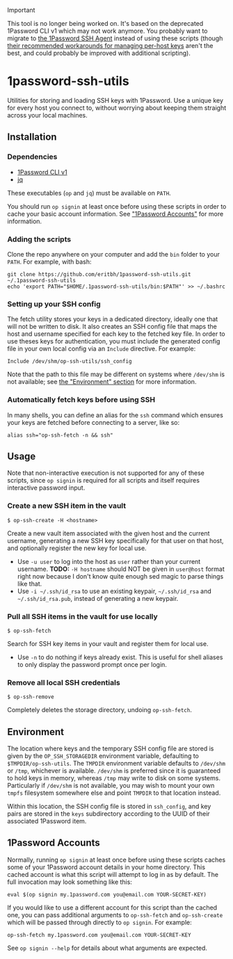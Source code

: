 > [!important]
> This tool is no longer being worked on. It's based on the deprecated 1Password CLI v1 which may not work anymore. You probably want to migrate to [the 1Password SSH Agent](https://developer.1password.com/docs/ssh/) instead of using these scripts (though [their recommended workarounds for managing per-host keys](https://developer.1password.com/docs/ssh/agent/advanced/#match-key-with-host) aren't the best, and could probably be improved with additional scripting).

# 1password-ssh-utils

Utilities for storing and loading SSH keys with 1Password. Use a unique key for every host you connect to, without worrying about keeping them straight across your local machines.

## Installation

### Dependencies

- [1Password CLI v1][1password-cli-v1]
- [jq][jq]

These executables (`op` and `jq`) must be available on `PATH`.

You should run `op signin` at least once before using these scripts in order to cache your basic account information. See ["1Password Accounts"](#1password-accounts) for more information.

[1password-cli-v1]: https://app-updates.agilebits.com/product_history/CLI
[jq]: https://stedolan.github.io/jq/

### Adding the scripts

Clone the repo anywhere on your computer and add the `bin` folder to your `PATH`. For example, with bash:

    git clone https://github.com/eritbh/1password-ssh-utils.git ~/.1password-ssh-utils
    echo 'export PATH="$HOME/.1password-ssh-utils/bin:$PATH"' >> ~/.bashrc

### Setting up your SSH config

The fetch utility stores your keys in a dedicated directory, ideally one that will not be written to disk. It also creates an SSH config file that maps the host and username specified for each key to the fetched key file. In order to use theses keys for authentication, you must include the generated config file in your own local config via an `Include` directive. For example:

    Include /dev/shm/op-ssh-utils/ssh_config

Note that the path to this file may be different on systems where `/dev/shm` is not available; see [the "Environment" section](#environment) for more information.

### Automatically fetch keys before using SSH

In many shells, you can define an alias for the `ssh` command which ensures your keys are fetched before connecting to a server, like so:

    alias ssh="op-ssh-fetch -n && ssh"

## Usage

Note that non-interactive execution is not supported for any of these scripts, since `op signin` is required for all scripts and itself requires interactive password input.

### Create a new SSH item in the vault

    $ op-ssh-create -H <hostname>

Create a new vault item associated with the given host and the current username, generating a new SSH key specifically for that user on that host, and optionally register the new key for local use.

- Use `-u user` to log into the host as `user` rather than your current username. **TODO:** `-H hostname` should NOT be given in `user@host` format right now because I don't know quite enough sed magic to parse things like that.
- Use `-i ~/.ssh/id_rsa` to use an existing keypair, `~/.ssh/id_rsa` and `~/.ssh/id_rsa.pub`, instead of generating a new keypair.

### Pull all SSH items in the vault for use locally

    $ op-ssh-fetch

Search for SSH key items in your vault and register them for local use.

- Use `-n` to do nothing if keys already exist. This is useful for shell aliases to only display the password prompt once per login.

### Remove all local SSH credentials

    $ op-ssh-remove

Completely deletes the storage directory, undoing `op-ssh-fetch`.

## Environment

The location where keys and the temporary SSH config file are stored is given by the `OP_SSH_STORAGEDIR` environment variable, defaulting to `$TMPDIR/op-ssh-utils`. The `TMPDIR` environment variable defaults to `/dev/shm` or `/tmp`, whichever is available. `/dev/shm` is preferred since it is guaranteed to hold keys in memory, whereas `/tmp` may write to disk on some systems. Particularly if `/dev/shm` is not available, you may wish to mount your own `tmpfs` filesystem somewhere else and point `TMPDIR` to that location instead.

Within this location, the SSH config file is stored in `ssh_config`, and key pairs are stored in the `keys` subdirectory according to the UUID of their associated 1Password item.

## 1Password Accounts

Normally, running `op signin` at least once before using these scripts caches some of your 1Password account details in your home directory. This cached account is what this script will attempt to log in as by default. The full invocation may look something like this:

    eval $(op signin my.1password.com you@email.com YOUR-SECRET-KEY)

If you would like to use a different account for this script than the cached one, you can pass additional arguments to `op-ssh-fetch` and `op-ssh-create` which will be passed through directly to `op signin`. For example:

    op-ssh-fetch my.1password.com you@email.com YOUR-SECRET-KEY

See `op signin --help` for details about what arguments are expected.
